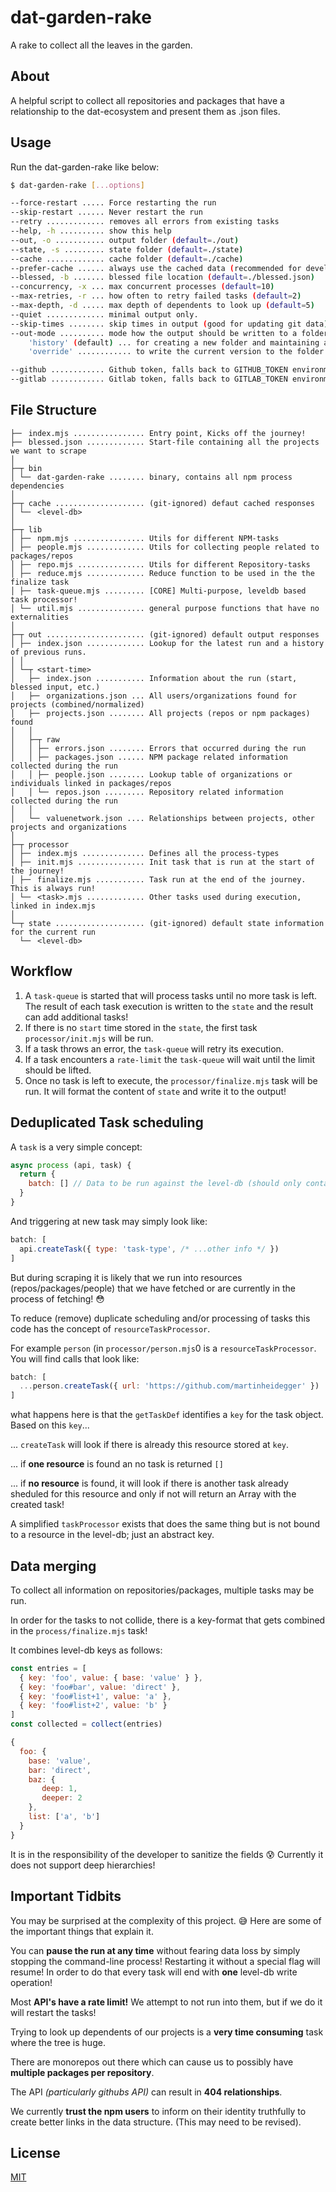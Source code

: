 # dat-garden-rake

A rake to collect all the leaves in the garden.

## About

A helpful script to collect all repositories and packages that have a relationship to the
dat-ecosystem and present them as .json files.

## Usage

Run the dat-garden-rake like below:

```bash
$ dat-garden-rake [...options]

--force-restart ..... Force restarting the run
--skip-restart ...... Never restart the run
--retry ............. removes all errors from existing tasks
--help, -h .......... show this help
--out, -o ........... output folder (default=./out)
--state, -s ......... state folder (default=./state)
--cache ............. cache folder (default=./cache)
--prefer-cache ...... always use the cached data (recommended for development)
--blessed, -b ....... blessed file location (default=./blessed.json)
--concurrency, -x ... max concurrent processes (default=10)
--max-retries, -r ... how often to retry failed tasks (default=2)
--max-depth, -d ..... max depth of dependents to look up (default=5)
--quiet ............. minimal output only.
--skip-times ........ skip times in output (good for updating git data)
--out-mode .......... mode how the output should be written to a folder:
    'history' (default) ... for creating a new folder and maintaining an index.json (good for dev)
    'override' ............ to write the current version to the folder as-is (good for deploy)

--github ............ Github token, falls back to GITHUB_TOKEN environment variable
--gitlab ............ Gitlab token, falls back to GITLAB_TOKEN environment variable
```

## File Structure

```
├─╴ index.mjs ................ Entry point, Kicks off the journey!
├─╴ blessed.json ............. Start-file containing all the projects we want to scrape
│
├─┬ bin
│ └─╴ dat-garden-rake ........ binary, contains all npm process dependencies
│
├─┬ cache .................... (git-ignored) defaut cached responses
│ └─╴ <level-db>
│
├─┬ lib
│ ├─╴ npm.mjs ................ Utils for different NPM-tasks
│ ├─╴ people.mjs ............. Utils for collecting people related to packages/repos
│ ├─╴ repo.mjs ............... Utils for different Repository-tasks
│ ├─╴ reduce.mjs ............. Reduce function to be used in the the finalize task
│ ├─╴ task-queue.mjs ......... [CORE] Multi-purpose, leveldb based task processor!
│ └─╴ util.mjs ............... general purpose functions that have no externalities
│
├─┬ out ...................... (git-ignored) default output responses
│ ├─╴ index.json ............. Lookup for the latest run and a history of previous runs.
│ │
│ └─┬ <start-time>
│   ├─╴ index.json ........... Information about the run (start, blessed input, etc.)
│   ├─╴ organizations.json ... All users/organizations found for projects (combined/normalized)
│   ├─╴ projects.json ........ All projects (repos or npm packages) found
│   │
│   ├─┬ raw
│   │ ├─╴ errors.json ........ Errors that occurred during the run
│   │ ├─╴ packages.json ...... NPM package related information collected during the run
│   │ ├─╴ people.json ........ Lookup table of organizations or individuals linked in packages/repos
│   │ └─╴ repos.json ......... Repository related information collected during the run
│   │
│   └─╴ valuenetwork.json .... Relationships between projects, other projects and organizations
│
├─┬ processor
│ ├─╴ index.mjs .............. Defines all the process-types 
│ ├─╴ init.mjs ............... Init task that is run at the start of the journey!
│ ├─╴ finalize.mjs ........... Task run at the end of the journey. This is always run!
│ └─╴ <task>.mjs ............. Other tasks used during execution, linked in index.mjs
│
└─┬ state .................... (git-ignored) default state information for the current run
  └─╴ <level-db>
```

## Workflow

1. A `task-queue` is started that will process tasks until no more task is left.
    The result of each task execution is written to the `state` and the result
    can add additional tasks!
1. If there is no `start` time stored in the `state`, the first task `processor/init.mjs`
    will be run.
1. If a task throws an error, the `task-queue` will retry its execution.
1. If a task encounters a `rate-limit` the `task-queue` will wait until the limit
    should be lifted.
1. Once no task is left to execute, the `processor/finalize.mjs` task will be run.
    It will format the content of `state` and write it to the output!

## Deduplicated Task scheduling

A `task` is a very simple concept: 

```javascript
async process (api, task) {
  return {
    batch: [] // Data to be run against the level-db (should only contain put ops!)
  }
}
```

And triggering at new task may simply look like:

```javascript
batch: [
  api.createTask({ type: 'task-type', /* ...other info */ })
]
```

But during scraping it is likely that we run into resources (repos/packages/people)
that we have fetched or are currently in the process of fetching! 😳

To reduce (remove) duplicate scheduling and/or processing of tasks this code has
the concept of `resourceTaskProcessor`.

For example `person` (in `processor/person.mjs`0 is a `resourceTaskProcessor`.
You will find calls that look like:

```js
batch: [
  ...person.createTask({ url: 'https://github.com/martinheidegger' })
]
```

what happens here is that the `getTaskDef` identifies a `key` for the task object.
Based on this `key`...

... `createTask` will look if there is already this resource stored at `key`.

... if **one resource** is found an no task is returned `[]`

... if **no resource** is found, it will look if there is another task already
sheduled for this resource and only if not will return an Array with the created task!

A simplified `taskProcessor` exists that does the same thing but is not bound
to a resource in the level-db; just an abstract key.

## Data merging

To collect all information on repositories/packages, multiple tasks may be run.

In order for the tasks to not collide, there is a key-format that gets combined
in the `process/finalize.mjs` task!

It combines level-db keys as follows:

```js
const entries = [
  { key: 'foo', value: { base: 'value' } },
  { key: 'foo#bar', value: 'direct' },
  { key: 'foo#list+1', value: 'a' },
  { key: 'foo#list+2', value: 'b' }
]
const collected = collect(entries)

{
  foo: {
    base: 'value',
    bar: 'direct',
    baz: {
       deep: 1,
       deeper: 2
    },
    list: ['a', 'b']
  }
}
```

It is in the responsibility of the developer to sanitize the fields 😰
Currently it does not support deep hierarchies!

## Important Tidbits

You may be surprised at the complexity of this project. 😅 Here are some of the
important things that explain it.

You can **pause the run at any time** without fearing data loss by simply stopping
the command-line process! Restarting it without a special flag will resume!
In order to do that every task will end with **one** level-db write operation!

Most **API's have a rate limit!** We attempt to not run into them, but if we do
it will restart the tasks!

Trying to look up dependents of our projects is a **very time consuming** task
where the tree is huge.

There are monorepos out there which can cause us to possibly have **multiple packages per repository**.

The API _(particularly githubs API)_ can result in **404 relationships**.

We currently **trust the npm users** to inform on their identity truthfully to
create better links in the data structure. (This may need to be revised).

## License

[MIT](./LICENSE)
